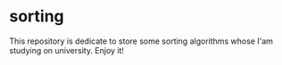 # sorting
This repository is dedicate to store some sorting algorithms whose I'am studying on university. Enjoy it!
